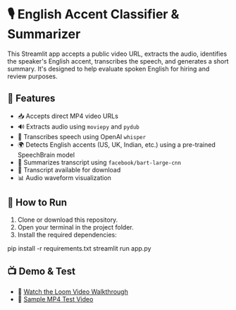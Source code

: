 # 🎙️ English Accent Classifier & Summarizer

This Streamlit app accepts a public video URL, extracts the audio, identifies the speaker's English accent, transcribes the speech, and generates a short summary. It's designed to help evaluate spoken English for hiring and review purposes.

## 🔧 Features

- 📥 Accepts direct MP4 video URLs
- 🔊 Extracts audio using `moviepy` and `pydub`
- 🧠 Transcribes speech using OpenAI `whisper`
- 🌍 Detects English accents (US, UK, Indian, etc.) using a pre-trained SpeechBrain model
- 📝 Summarizes transcript using `facebook/bart-large-cnn`
- 📄 Transcript available for download
- 📊 Audio waveform visualization

## 🚀 How to Run

1. Clone or download this repository.
2. Open your terminal in the project folder.
3. Install the required dependencies:

pip install -r requirements.txt
streamlit run app.py


## 📺 Demo & Test
- 🎥 [Watch the Loom Video Walkthrough](https://www.loom.com/share/a0e1d6c133ee41daa80196b638432404?sid=16597d24-1b15-4cdc-a959-fa687d2bb203)
- 🔗 [Sample MP4 Test Video](https://files.catbox.moe/5oteou.mp4)

